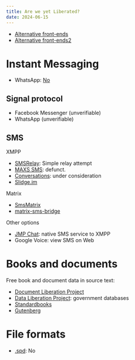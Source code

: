 ```yaml
---
title: Are we yet Liberated?
date: 2024-06-15
---
```


* [Alternative front-ends](https://github.com/Myzel394/awesome-alternative-frontends)
* [Alternative front-ends2](https://github.com/mendel5/alternative-front-ends)

# Instant Messaging
* WhatsApp: [No](https://engineering.fb.com/2024/03/06/security/whatsapp-messenger-messaging-interoperability-eu/)

## Signal protocol
* Facebook Messenger (unverifiable)
* WhatsApp (unverifiable)

## SMS
XMPP
* [SMSRelay](https://github.com/jgaa/SmsRelay): Simple relay attempt
* [MAXS SMS](https://bitbucket.org/projectmaxs/maxs): defunct.
* [Conversations](https://codeberg.org/iNPUTmice/Conversations/issues/225): under consideration
* [Slidge.im](https://todo.sr.ht/~nicoco/slidge/201)

Matrix
* [SmsMatrix](https://github.com/tijder/SmsMatrix)
* [matrix-sms-bridge](https://github.com/benkuly/matrix-sms-bridge)

Other options
* [JMP Chat](https://jmp.chat/): native SMS service to XMPP
* Google Voice: view SMS on Web

# Books and documents
Free book and document data in source text:
* [Document Liberation Project](https://www.documentliberation.org/)
* [Data Liberation Project](https://www.data-liberation-project.org/):
  government databases
* [Standardbooks](https://standardebooks.org/)
* [Gutenberg](https://gutenberg.org/)

# File formats
* [.spd](https://reverseengineering.stackexchange.com/questions/30532): No
